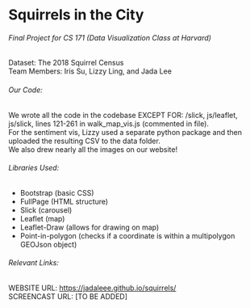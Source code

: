 # Squirrels in the City

###### Final Project for CS 171 (Data Visualization Class at Harvard) 
Dataset: The 2018 Squirrel Census 
<br/> Team Members: Iris Su, Lizzy Ling, and Jada Lee

###### Our Code:
We wrote all the code in the codebase EXCEPT FOR: /slick, js/leaflet, js/slick, lines 121-261 in walk_map_vis.js (commented in file).
<br> For the sentiment vis, Lizzy used a separate python package and then uploaded the resulting CSV to the data folder.
<br> We also drew nearly all the images on our website!

###### Libraries Used:
<ul>
<li>Bootstrap (basic CSS)</li>
<li>FullPage (HTML structure)</li>
<li>Slick (carousel)</li>
<li>Leaflet (map)</li>
<li>Leaflet-Draw (allows for drawing on map)</li>
<li>Point-in-polygon (checks if a coordinate is within a multipolygon GEOJson object)</li>
</ul>

###### Relevant Links:

WEBSITE URL: https://jadaleee.github.io/squirrels/
<br/> SCREENCAST URL: [TO BE ADDED]